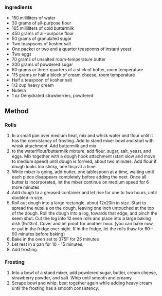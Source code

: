 ### Ingredients
- 150 milliliters of water 
- 30 grams of all-purpose flour 
- 165 milliliters of cold buttermilk 
- 450 grams of all-purpose flour 
- 50 grams of granulated sugar 
- Two teaspoons of kosher salt 
- One packet or two and a quarter teaspoons of instant yeast 
- Two eggs 
- 70 grams of unsalted room-temperature butter
- 200 grams of powdered sugar 
- 80 grams or three-quarters of a stick of butter, room temperature 
- 115 grams or half a block of cream cheese, room temperature 
- Half a teaspoon of kosher salt 
- 1/2 cup heavy cream
- Nutella
- 1 oz Dehydrated strawberries, powdered

## Method
### Rolls
1. In a small pan over medium heat, mix and whisk water and flour until it has the consistancy of frosting.  Add to stand mixer bowl and start with whisk attachment.  Add buttermilk and mix
2. to the water/flour/buttermilk mixture, add flour, sugar, salt, yeast, and eggs.   Mix together with a dough hook attachment (start slow and move to medium speed) until dough is formed, about two minutes.  Add flour if dough looks too sticky, one tbsp at a time.
3. While mixer is going, add butter, one tablespoon at a time, waiting until each piece disappears completely before adding the next.  Once all butter is incorporated, let the mixer continue on medium speed for 6 more minutes
4. Add dough to a greased container and let rise for one to two hours, until doubled in size.
5. Roll out dough into a large rectangle, about 12x20in in size.  Start to spread the nutella on the dough, leaving one inch untouched at the top of the dough.  Roll the dough into a log, towards that edge, and pinch the seem shut.  Cut the log into 12 even rolls and place into a large baking dish (9x13in).  Cover and let proof for another hour. (you can bake now, or put in the fridge over night.  If in the fridge, let the rolls thaw for 60 - 90 minutes before baking)
6. Bake in the oven set to 375F for 25 minutes
7. Let rest in a pan for 10 - 15 minutes.  
8. Add frosting.

### Frosting
1. Into a bowl of a stand mixer, add powdered sugar, butter, cream cheese, strawberry powder, and salt.  Whip until smooth and creamy.  
2. Scrape bowl and whip, beat together again while adding heavy cream until the frosting has a smooth consistency.